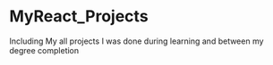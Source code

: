 # MyReact_Projects
Including My all projects I was done during learning and between my degree completion
